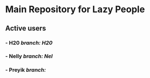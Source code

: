 # Main Repository for Lazy People

## Active users

### **- H20** *branch: H20*
### **- Nelly** *branch: Nel*
### **- Preyik** *branch:*
